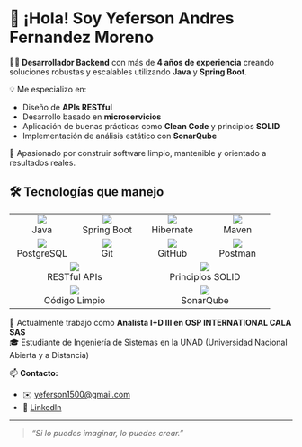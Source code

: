 # 👋 ¡Hola! Soy **Yeferson Andres Fernandez Moreno**

🧑‍💻 **Desarrollador Backend** con más de **4 años de experiencia** creando soluciones robustas y escalables utilizando **Java** y **Spring Boot**.

💡 Me especializo en:
- Diseño de **APIs RESTful**
- Desarrollo basado en **microservicios**
- Aplicación de buenas prácticas como **Clean Code** y principios **SOLID**
- Implementación de análisis estático con **SonarQube**

🎯 Apasionado por construir software limpio, mantenible y orientado a resultados reales.

<h2>🛠️ Tecnologías que manejo</h2>

<table>
  <tr>
    <td align="center" width="100">
      <img src="https://skillicons.dev/icons?i=java" /><br/>Java
    </td>
    <td align="center" width="100">
      <img src="https://skillicons.dev/icons?i=spring" /><br/>Spring Boot
    </td>
    <td align="center" width="100">
      <img src="https://skillicons.dev/icons?i=hibernate" /><br/>Hibernate
    </td>
    <td align="center" width="100">
      <img src="https://skillicons.dev/icons?i=maven" /><br/>Maven
    </td>
  </tr>
  <tr>
    <td align="center" width="100">
      <img src="https://skillicons.dev/icons?i=postgres" /><br/>PostgreSQL
    </td>
    <td align="center" width="100">
      <img src="https://skillicons.dev/icons?i=git" /><br/>Git
    </td>
    <td align="center" width="100">
      <img src="https://skillicons.dev/icons?i=github" /><br/>GitHub
    </td>
    <td align="center" width="100">
      <img src="https://skillicons.dev/icons?i=postman" /><br/>Postman
    </td>
  </tr>
  <tr>
    <td align="center" colspan="2">
      <img src="https://img.shields.io/badge/RESTful_APIs-FF6C37?style=for-the-badge&logo=api&logoColor=white" /><br/>RESTful APIs
    </td>
    <td align="center" colspan="2">
      <img src="https://img.shields.io/badge/SOLID_Principles-4B4B4B?style=for-the-badge&logo=codeforces&logoColor=white" /><br/>Principios SOLID
    </td>
  </tr>
  <tr>
    <td align="center" colspan="2">
      <img src="https://img.shields.io/badge/Clean%20Code-2E8B57?style=for-the-badge&logo=airplayvideo&logoColor=white" /><br/>Código Limpio
    </td>
    <td align="center" colspan="2">
      <img src="https://img.shields.io/badge/SonarQube-4E9BCD?style=for-the-badge&logo=sonarqube&logoColor=white" /><br/>SonarQube
    </td>
  </tr>
</table>

🚀 Actualmente trabajo como **Analista I+D III en OSP INTERNATIONAL CALA SAS**  
🎓 Estudiante de Ingeniería de Sistemas en la UNAD (Universidad Nacional Abierta y a Distancia)

📫 **Contacto:**  
- ✉️ yeferson1500@gmail.com  
- 🔗 [LinkedIn](https://www.linkedin.com/in/yeferson-fernandez)

---

> *“Si lo puedes imaginar, lo puedes crear.”*
